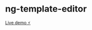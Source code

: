 # ng-template-editor

[Live demo ⚡️](https://stackblitz.com/edit/stackblitz-starters-fqa4bj?embed=1&file=src%2Fmain.ts)
